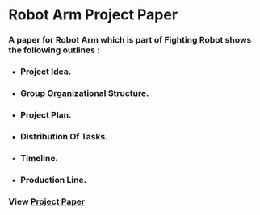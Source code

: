 # Robot Arm Project Paper

### A paper for Robot Arm which is part of Fighting Robot shows the following outlines :
- ###  Project Idea. 
- ###  Group Organizational Structure.
- ###  Project Plan.
- ###  Distribution Of Tasks.
- ###  Timeline.
- ###  Production Line.

### View [Project Paper](https://drive.google.com/file/d/1RJizGbntDt6x6oMobknbSIaX8tt2dUb3/view?usp=sharing)
